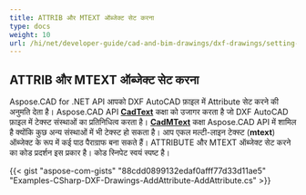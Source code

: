 ```yaml
---
title: ATTRIB और MTEXT ऑब्जेक्ट सेट करना
type: docs
weight: 10
url: /hi/net/developer-guide/cad-and-bim-drawings/dxf-drawings/setting-attrib-and-mtext-objects/
---
```


## **ATTRIB और MTEXT ऑब्जेक्ट सेट करना**
Aspose.CAD for .NET API आपको DXF AutoCAD फ़ाइल में Attribute सेट करने की अनुमति देता है। Aspose.CAD API [**CadText**](https://reference.aspose.com/cad/net/aspose.cad.fileformats.cad.cadobjects/cadtext) कक्षा को उजागर करता है जो DXF AutoCAD फ़ाइल में टेक्स्ट संस्थाओं का प्रतिनिधित्व करता है। [**CadMText**](https://reference.aspose.com/cad/net/aspose.cad.fileformats.cad.cadobjects/cadmtext) कक्षा Aspose.CAD API में शामिल है क्योंकि कुछ अन्य संस्थाओं में भी टेक्स्ट हो सकता है। आप एकल मल्टी-लाइन टेक्स्ट (**mtext**) ऑब्जेक्ट के रूप में कई पाठ पैराग्राफ बना सकते हैं। ATTRIBUTE और MTEXT ऑब्जेक्ट सेट करने का कोड प्रदर्शन इस प्रकार है। कोड स्निपेट स्वयं स्पष्ट है।

{{< gist "aspose-com-gists" "88cdd0899132edaf0afff77d33d11ae5" "Examples-CSharp-DXF-Drawings-AddAttribute-AddAttribute.cs" >}}
